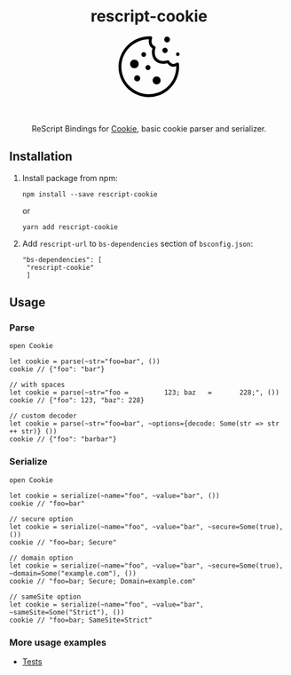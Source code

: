 
<div align="center">
<h1>rescript-cookie</h1>
<div width='110px' height='110px'><svg width='110px' height='110px' version="1.1" id="Layer_1" xmlns="http://www.w3.org/2000/svg" xmlns:xlink="http://www.w3.org/1999/xlink" x="0px" y="0px" viewBox="0 0 122.88 122.25" style="enable-background:new 0 0 122.88 122.25" xml:space="preserve"><g><path d="M101.77,49.38c2.09,3.1,4.37,5.11,6.86,5.78c2.45,0.66,5.32,0.06,8.7-2.01c1.36-0.84,3.14-0.41,3.97,0.95 c0.28,0.46,0.42,0.96,0.43,1.47c0.13,1.4,0.21,2.82,0.24,4.26c0.03,1.46,0.02,2.91-0.05,4.35h0v0c0,0.13-0.01,0.26-0.03,0.38 c-0.91,16.72-8.47,31.51-20,41.93c-11.55,10.44-27.06,16.49-43.82,15.69v0.01h0c-0.13,0-0.26-0.01-0.38-0.03 c-16.72-0.91-31.51-8.47-41.93-20C5.31,90.61-0.73,75.1,0.07,58.34H0.07v0c0-0.13,0.01-0.26,0.03-0.38 C1,41.22,8.81,26.35,20.57,15.87C32.34,5.37,48.09-0.73,64.85,0.07V0.07h0c1.6,0,2.89,1.29,2.89,2.89c0,0.4-0.08,0.78-0.23,1.12 c-1.17,3.81-1.25,7.34-0.27,10.14c0.89,2.54,2.7,4.51,5.41,5.52c1.44,0.54,2.2,2.1,1.74,3.55l0.01,0 c-1.83,5.89-1.87,11.08-0.52,15.26c0.82,2.53,2.14,4.69,3.88,6.4c1.74,1.72,3.9,3,6.39,3.78c4.04,1.26,8.94,1.18,14.31-0.55 C99.73,47.78,101.08,48.3,101.77,49.38L101.77,49.38z M59.28,57.86c2.77,0,5.01,2.24,5.01,5.01c0,2.77-2.24,5.01-5.01,5.01 c-2.77,0-5.01-2.24-5.01-5.01C54.27,60.1,56.52,57.86,59.28,57.86L59.28,57.86z M37.56,78.49c3.37,0,6.11,2.73,6.11,6.11 s-2.73,6.11-6.11,6.11s-6.11-2.73-6.11-6.11S34.18,78.49,37.56,78.49L37.56,78.49z M50.72,31.75c2.65,0,4.79,2.14,4.79,4.79 c0,2.65-2.14,4.79-4.79,4.79c-2.65,0-4.79-2.14-4.79-4.79C45.93,33.89,48.08,31.75,50.72,31.75L50.72,31.75z M119.3,32.4 c1.98,0,3.58,1.6,3.58,3.58c0,1.98-1.6,3.58-3.58,3.58s-3.58-1.6-3.58-3.58C115.71,34.01,117.32,32.4,119.3,32.4L119.3,32.4z M93.62,22.91c2.98,0,5.39,2.41,5.39,5.39c0,2.98-2.41,5.39-5.39,5.39c-2.98,0-5.39-2.41-5.39-5.39 C88.23,25.33,90.64,22.91,93.62,22.91L93.62,22.91z M97.79,0.59c3.19,0,5.78,2.59,5.78,5.78c0,3.19-2.59,5.78-5.78,5.78 c-3.19,0-5.78-2.59-5.78-5.78C92.02,3.17,94.6,0.59,97.79,0.59L97.79,0.59z M76.73,80.63c4.43,0,8.03,3.59,8.03,8.03 c0,4.43-3.59,8.03-8.03,8.03s-8.03-3.59-8.03-8.03C68.7,84.22,72.29,80.63,76.73,80.63L76.73,80.63z M31.91,46.78 c4.8,0,8.69,3.89,8.69,8.69c0,4.8-3.89,8.69-8.69,8.69s-8.69-3.89-8.69-8.69C23.22,50.68,27.11,46.78,31.91,46.78L31.91,46.78z M107.13,60.74c-3.39-0.91-6.35-3.14-8.95-6.48c-5.78,1.52-11.16,1.41-15.76-0.02c-3.37-1.05-6.32-2.81-8.71-5.18 c-2.39-2.37-4.21-5.32-5.32-8.75c-1.51-4.66-1.69-10.2-0.18-16.32c-3.1-1.8-5.25-4.53-6.42-7.88c-1.06-3.05-1.28-6.59-0.61-10.35 C47.27,5.95,34.3,11.36,24.41,20.18C13.74,29.69,6.66,43.15,5.84,58.29l0,0.05v0h0l-0.01,0.13v0C5.07,73.72,10.55,87.82,20.02,98.3 c9.44,10.44,22.84,17.29,38,18.1l0.05,0h0v0l0.13,0.01h0c15.24,0.77,29.35-4.71,39.83-14.19c10.44-9.44,17.29-22.84,18.1-38l0-0.05 v0h0l0.01-0.13v0c0.07-1.34,0.09-2.64,0.06-3.91C112.98,61.34,109.96,61.51,107.13,60.74L107.13,60.74z M116.15,64.04L116.15,64.04 L116.15,64.04L116.15,64.04z M58.21,116.42L58.21,116.42L58.21,116.42L58.21,116.42z"></path></g></svg></div>
<br>
</br>

ReScript Bindings for <a href="https://github.com/jshttp/cookie">Cookie</a>, basic cookie parser and serializer.
</div>

## Installation


1. Install package from npm:
   ```
   npm install --save rescript-cookie
   ```

   or

   ```
   yarn add rescript-cookie
   ```

2. Add `rescript-url` to `bs-dependencies` section of `bsconfig.json`:
   ```
   "bs-dependencies": [
    "rescript-cookie"
    ]
   ```

## Usage

### Parse

```reason
open Cookie

let cookie = parse(~str="foo=bar", ())
cookie // {"foo": "bar"}

// with spaces
let cookie = parse(~str="foo =         123; baz   =       228;", ())
cookie // {"foo": 123, "baz": 228}

// custom decoder
let cookie = parse(~str="foo=bar", ~options={decode: Some(str => str ++ str)} ())
cookie // {"foo": "barbar"}
```

### Serialize

```reason
open Cookie

let cookie = serialize(~name="foo", ~value="bar", ())
cookie // "foo=bar"

// secure option
let cookie = serialize(~name="foo", ~value="bar", ~secure=Some(true), ())
cookie // "foo=bar; Secure"

// domain option
let cookie = serialize(~name="foo", ~value="bar", ~secure=Some(true), ~domain=Some("example.com"), ())
cookie // "foo=bar; Secure; Domain=example.com"

// sameSite option
let cookie = serialize(~name="foo", ~value="bar", ~sameSite=Some("Strict"), ())
cookie // "foo=bar; SameSite=Strict"
```

### More usage examples
+ [Tests](https://github.com/glebskr/rescript-cookie/tree/master/__tests__)
